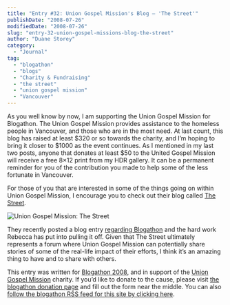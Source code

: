 ```yaml
---
title: "Entry #32: Union Gospel Mission's Blog — 'The Street'"
publishDate: "2008-07-26"
modifiedDate: "2008-07-26"
slug: "entry-32-union-gospel-missions-blog-the-street"
author: "Duane Storey"
category:
  - "Journal"
tag:
  - "blogathon"
  - "blogs"
  - "Charity & Fundraising"
  - "the street"
  - "union gospel mission"
  - "Vancouver"
---
```


As you well know by now, I am supporting the Union Gospel Mission for Blogathon. The Union Gospel Mission provides assistance to the homeless people in Vancouver, and those who are in the most need. At last count, this blog has raised at least $320 or so towards the charity, and I’m hoping to bring it closer to $1000 as the event continues. As I mentioned in my last two posts, anyone that donates at least $50 to the United Gospel Mission will receive a free 8×12 print from my HDR gallery. It can be a permanent reminder for you of the contribution you made to help some of the less fortunate in Vancouver.

For those of you that are interested in some of the things going on within Union Gospel Mission, I encourage you to check out their blog called [The Street](http://www.ugm.ca/blog/).

![Union Gospel Mission: The Street](http://www.ugm.ca/files/Images/blog_headers/blog_header1.jpg)

They recently posted a blog entry [regarding Blogathon](http://www.ugm.ca/blog/UGM1_07250801.aspx) and the hard work Rebecca has put into pulling it off. Given that The Street ultimately represents a forum where Union Gospel Mission can potentially share stories of some of the real-life impact of their efforts, I think it’s an amazing thing to have and to share with others.

This entry was written for [Blogathon 2008](http://www.migratorynerd.com/tag/blogathon), and in support of the [Union Gospel Mission](http://ugm.ca) charity. If you’d like to donate to the cause, please visit [the blogathon donation page](http://miss604.com/blogathon) and fill out the form near the middle. You can also [follow the blogathon RSS feed for this site by clicking here](http://www.migratorynerd.com/tag/blogathon/feed).